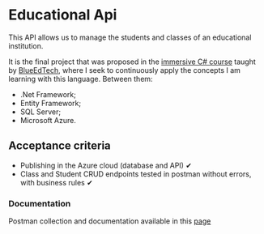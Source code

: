 # Educational Api

This API allows us to manage the students and classes of an educational institution.

It is the final project that was proposed in the [immersive C# course](https://github.com/lohanna54/coding-girls-exercises) taught by [BlueEdTech](https://blueedtech.com.br/), where I seek to continuously apply the concepts I am learning with this language. Between them:

- .Net Framework;
- Entity Framework;
- SQL Server;
- Microsoft Azure.

## Acceptance criteria

- Publishing in the Azure cloud (database and API) ✔
- Class and Student CRUD endpoints tested in postman without errors, with business rules ✔

### Documentation

Postman collection and documentation available in this [page](https://documenter.getpostman.com/view/13895802/UzJPLF3E)
